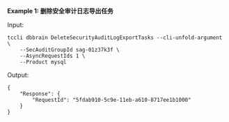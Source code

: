 **Example 1: 删除安全审计日志导出任务**



Input: 

```
tccli dbbrain DeleteSecurityAuditLogExportTasks --cli-unfold-argument  \
    --SecAuditGroupId sag-01z37k3f \
    --AsyncRequestIds 1 \
    --Product mysql
```

Output: 
```
{
    "Response": {
        "RequestId": "5fdab910-5c9e-11eb-a610-8717ee1b1000"
    }
}
```

